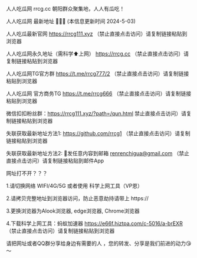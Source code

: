 人人吃瓜网 rrcg.cc 朝阳群众聚集地，人人有瓜吃！

人人吃瓜网 最新地址 🍉🍉🍉 (本信息更新时间 2024-5-03)

人人吃瓜最新官网 https://rrcg111.xyz （禁止直接点击访问）请复制链接粘贴到浏览器

人人吃瓜网永久地址（需科学⬆️上网） https://rrcg.cc （禁止直接点击访问）请复制链接粘贴到浏览器

人人吃瓜网TG官方群 https://t.me/rrcg777/2 （禁止直接点击访问）请复制链接粘贴到浏览器

人人吃瓜网 官方商务TG https://t.me/rrcg666 （禁止直接点击访问）请复制链接粘贴到浏览器

微信扣扣粉丝群：https://rrcg111.xyz/?path=/qun.html  禁止直接点击访问）请复制链接粘贴到浏览器

失联获取最新地址方法1: https://github.com/rrcg1 （禁止直接点击访问）请复制链接粘贴到浏览器

失联获取最新地址方法2: 📧发任意内容到邮箱 renrenchigua@gmail.com （禁止直接点击访问）请复制链接粘贴到邮件App

网址打不开？？？

1.请切换网络 WIFI/4G/5G 或者使用 科学上网工具（VP恩）

2.请拷贝完整地址到浏览器访问，防止恶意劫持请带上 https://

3.更换浏览器为Alook浏览器, edge浏览器, Chrome浏览器

4.下载科学上网工具：蚂蚁加速器 https://e66f.hiztpa.com/c-5016/a-brEXR （禁止直接点击访问）请复制链接粘贴到浏览器

请把网址或者QQ群分享给身边有需要的人 ，您的转发、分享是我们前进的动力😘～
